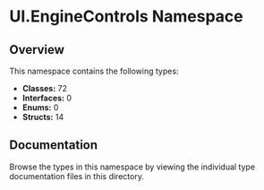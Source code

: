 # UI.EngineControls Namespace

## Overview

This namespace contains the following types:

- **Classes:** 72
- **Interfaces:** 0
- **Enums:** 0
- **Structs:** 14

## Documentation

Browse the types in this namespace by viewing the individual type documentation files in this directory.


